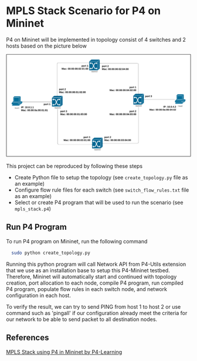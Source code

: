 # MPLS Stack Scenario for P4 on Mininet 

P4 on Mininet will be implemented in topology consist of 4 switches and 2 hosts based on the picture below

![P4 on Mininet Topology for MPLS Stack Scenario](topology.png)

This project can be reproduced by following these steps 
- Create Python file to setup the topology (see `create_topology.py` file as an example)
- Configure flow rule files for each switch (see `switch_flow_rules.txt` file as an example)
- Select or create P4 program that will be used to run the scenario (see `mpls_stack.p4`)

## Run P4 Program 

To run P4 program on Mininet, run the following command
```bash
  sudo python create_topology.py 
```
Running this python program will call Network API from P4-Utils extension that we use as an installation base to setup this P4-Mininet testbed. Therefore, Mininet will automatically start and continued with topology creation, port allocation to each node, compile P4 program, run compiled P4 program, populate flow rules in each switch node, and network configuration in each host.

To verify the result, we can try to send PING from host 1 to host 2 or use command such as 'pingall' if our configuration already meet the criteria for our network to be able to send packet to all destination nodes.

## References

[MPLS Stack using P4 in Mininet by P4-Learning](https://github.com/nsg-ethz/p4-learning/tree/master/exercises/04-MPLS/thrift/mpls_stacked)